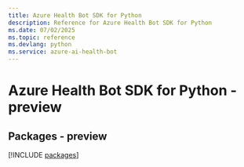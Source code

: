 ```yaml
---
title: Azure Health Bot SDK for Python
description: Reference for Azure Health Bot SDK for Python
ms.date: 07/02/2025
ms.topic: reference
ms.devlang: python
ms.service: azure-ai-health-bot
---
```

# Azure Health Bot SDK for Python - preview
## Packages - preview
[!INCLUDE [packages](health-bot-index.md)]